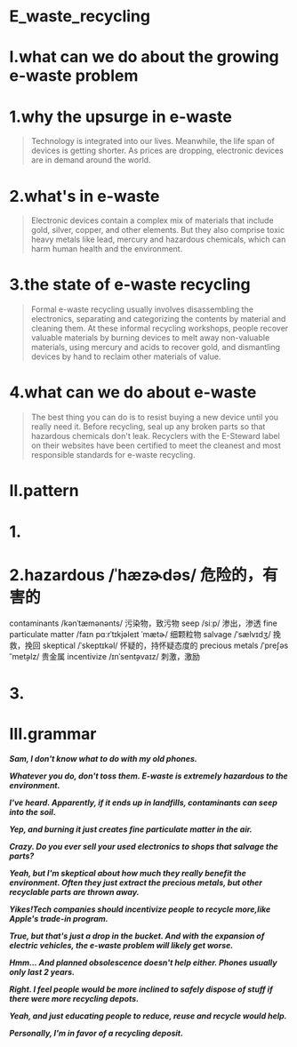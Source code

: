 # E_waste_recycling
# I.what can we do about the growing e-waste problem
# 1.why the upsurge in e-waste
> Technology is integrated into our lives. Meanwhile, the life span of devices is getting shorter. As prices are dropping, electronic devices are in demand around the world.

# 2.what's in e-waste
> Electronic devices contain a complex mix of materials that include gold, silver, copper, and other elements. But they also comprise toxic heavy metals like lead, mercury and hazardous chemicals, which can harm human health and the environment.

# 3.the state of e-waste recycling
> Formal e-waste recycling usually involves disassembling the electronics, separating and categorizing the contents by material and cleaning them. At these informal recycling workshops, people recover valuable materials by burning devices to melt away non-valuable materials, using mercury and acids to recover gold, and dismantling devices by hand to reclaim other materials of value.

# 4.what can we do about e-waste
> The best thing you can do is to resist buying a new device until you really need it. Before recycling, seal up any broken parts so that hazardous chemicals don't leak. Recyclers with the E-Steward label on their websites have been certified to meet the cleanest and most responsible standards for e-waste recycling.



# II.pattern
# 1.


# 2.hazardous /ˈhæzɚdəs/ 危险的，有害的
contaminants /kənˈtæmənənts/ 污染物，致污物
seep /siːp/ 渗出，渗透
fine particulate matter /faɪn pɑːrˈtɪkjəleɪt ˈmætɚ/ 细颗粒物
salvage /ˈsælvɪdʒ/ 挽救，挽回
skeptical /ˈskeptɪkəl/ 怀疑的，持怀疑态度的
precious metals /ˈpreʃəs ˈˈmet̬əlz/ 贵金属
incentivize /ɪnˈsent̬əvaɪz/ 刺激，激励



# 3.



# III.grammar
***Sam, I don't know what to do with my old phones.***

***Whatever you do, don't toss them. E-waste is extremely hazardous to the environment.***

***I've heard. Apparently, if it ends up in landfills, contaminants can seep into the soil.***

***Yep, and burning it just creates fine particulate matter in the air.***

***Crazy. Do you ever sell your used electronics to shops that salvage the parts?***

***Yeah, but I'm skeptical about how much they really benefit the environment. Often they just extract the precious metals, but other recyclable parts are thrown away.***

***Yikes!Tech companies should incentivize people to recycle more,like Apple's trade-in program.***

***True, but that's just a drop in the bucket. And with the expansion of electric vehicles, the e-waste problem will likely get worse.***

***Hmm... And planned obsolescence doesn't help either. Phones usually only last 2 years.***

***Right. I feel people would be more inclined to safely dispose of stuff if there were more recycling depots.***

***Yeah, and just educating people to reduce, reuse and recycle would help.***

***Personally, I'm in favor of a recycling deposit.***







